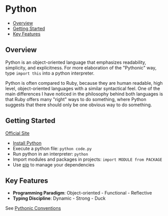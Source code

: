 # Python

* [Overview](#overview)
* [Getting Started](#getting-started)
* [Key Features](#key-features)

## Overview

Python is an object-oriented language that emphasizes readability, simplicity, and explicitness. For more elaboration of the "Pythonic" way, type `import this` into a python interpreter.

Python is often compared to Ruby, because they are human readable, high level, object-oriented languages with a similar syntactical feel. One of the main differences I have noticed in the philosophy behind both languages is that Ruby offers many "right" ways to do something, where Python suggests that there should only be one obvious way to do something.

## Getting Started

[Official Site](https://www.python.org/)

* [Install Python](https://www.python.org/downloads/)
* Execute a python file: `python code.py`
* Run python in an interpreter: `python`
* Import modules and packages in projects: `import MODULE from PACKAGE`
* Use [pip](https://pypi.python.org/pypi/pip) to manage your dependencies

## Key Features

* **Programming Paradigm**: Object-oriented - Functional - Reflective
* **Typing Discipline**: Dynamic - Strong - Duck

See [Pythonic Conventions](./pythonic-conventions.py)
